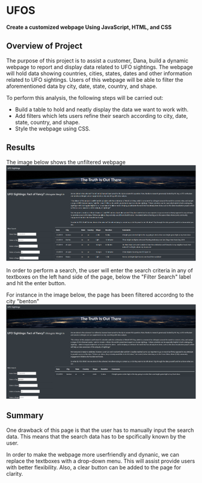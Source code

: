 # UFOS
**Create a customized webpage Using JavaScript, HTML, and CSS**

  ## Overview of Project
  The purpose of this project is to assist a customer, Dana, build a dynamic webpage to report and display data related to UFO sightings. The webpage will hold data showing countries, cities, states, dates and other information related to UFO sightings. Users of this webpage will be able to filter the aforementioned data by city, date, state, country, and shape.

  To perform this analysis, the following steps will be carried out:

  + Build a table to hold and neatly display the data we want to work with. 
  + Add filters which lets users refine their search according to city, date, state, country, and shape.
  + Style the webpage using CSS.

  ## Results
   The image below shows the unfiltered webpage
   ![unfiltered](https://github.com/nnamdiilokah/UFOs/blob/main/static/images/unfiltered.png)

   In order to perform a search, the user will enter the search criteria in any of textboxes on the left hand side of the page, below the "Filter Search" label  and hit the enter button. 

   For instance in the image below, the page has been filtered accordng to the city "benton"
   ![filtered](https://github.com/nnamdiilokah/UFOs/blob/main/static/images/filtered.png)

   
   ## Summary
   One drawback of this page is that the user has to manually input the search data. This means that the search data has to be spcifically known by the user.

   In order to make the webpage more userfriendly and dynanic, we can replace the textboxes with a drop-down menu. This will assist provide users with  better flexibility.
   Also, a clear button can be added to the page for clarity.
